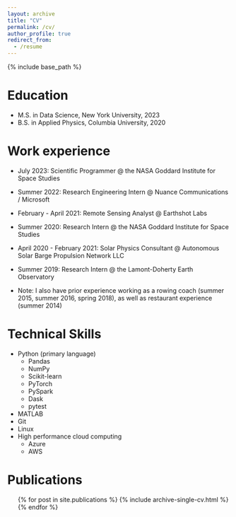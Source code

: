 ```yaml
---
layout: archive
title: "CV"
permalink: /cv/
author_profile: true
redirect_from:
  - /resume
---
```


{% include base_path %}

Education
======
* M.S. in Data Science, New York University, 2023
* B.S. in Applied Physics, Columbia University, 2020

Work experience
======
* July 2023: Scientific Programmer @ the NASA Goddard Institute for Space Studies

* Summer 2022: Research Engineering Intern @ Nuance Communications / Microsoft

* February - April 2021: Remote Sensing Analyst @ Earthshot Labs

* Summer 2020: Research Intern @ the NASA Goddard Institute for Space Studies

* April 2020 - February 2021: Solar Physics Consultant @ Autonomous Solar Barge Propulsion Network LLC

* Summer 2019: Research Intern @ the Lamont-Doherty Earth Observatory

* Note: I also have prior experience working as a rowing coach (summer 2015, summer 2016, spring 2018), as well as restaurant experience (summer 2014)
  
Technical Skills
======
* Python (primary language)
  * Pandas
  * NumPy
  * Scikit-learn
  * PyTorch
  * PySpark
  * Dask 
  * pytest
* MATLAB
* Git
* Linux
* High performance cloud computing
  * Azure
  * AWS

Publications
======
  <ul>{% for post in site.publications %}
    {% include archive-single-cv.html %}
  {% endfor %}</ul>
